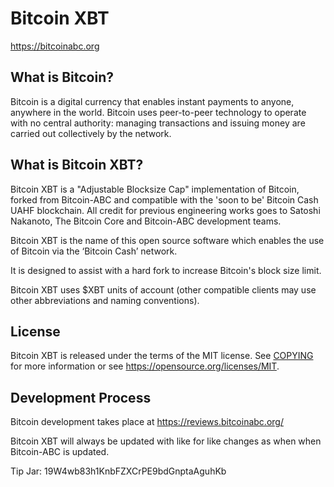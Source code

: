 Bitcoin XBT
===========

https://bitcoinabc.org

What is Bitcoin?
----------------

Bitcoin is a digital currency that enables instant payments to
anyone, anywhere in the world. Bitcoin uses peer-to-peer technology to operate
with no central authority: managing transactions and issuing money are carried
out collectively by the network.

What is Bitcoin XBT?
--------------------

Bitcoin XBT is a "Adjustable Blocksize Cap" implementation of Bitcoin, forked from Bitcoin-ABC and compatible with the 'soon to be' Bitcoin Cash UAHF blockchain. All credit for previous engineering works goes to Satoshi Nakanoto, The Bitcoin Core and Bitcoin-ABC development teams.

Bitcoin XBT is the name of this open source software which enables the use of Bitcoin via the ‘Bitcoin Cash’ network.

It is designed to assist with a hard fork to increase Bitcoin's block size limit.

Bitcoin XBT uses $XBT units of account (other compatible clients may use other abbreviations and naming conventions).

License
-------

Bitcoin XBT is released under the terms of the MIT license. See [COPYING](COPYING) for more
information or see https://opensource.org/licenses/MIT.

Development Process
-------------------

Bitcoin development takes place at https://reviews.bitcoinabc.org/

Bitcoin XBT will always be updated with like for like changes as when when Bitcoin-ABC is updated.

Tip Jar: 19W4wb83h1KnbFZXCrPE9bdGnptaAguhKb
